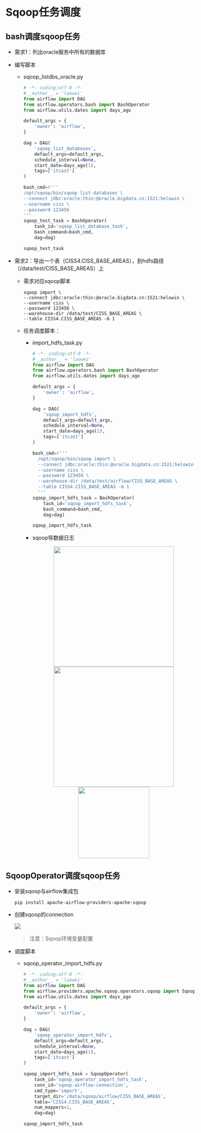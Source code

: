 # Sqoop任务调度

## bash调度sqoop任务

-   需求1：列出oracle服务中所有的数据库

-   编写脚本

    -   sqoop_listdbs_oracle.py

        ```python
        # -*- coding:utf-8 -*-
        #__author__ = 'laowei'
        from airflow import DAG
        from airflow.operators.bash import BashOperator
        from airflow.utils.dates import days_ago
        
        default_args = {
            'owner': 'airflow',
        }
        
        dag = DAG(
            'sqoop_list_databases',
            default_args=default_args,
            schedule_interval=None,
            start_date=days_ago(1),
            tags=['itcast']
        )
        
        bash_cmd=r'''
        /opt/sqoop/bin/sqoop list-databases \
        --connect jdbc:oracle:thin:@oracle.bigdata.cn:1521:helowin \
        --username ciss \
        --password 123456
        '''
        sqoop_test_task = BashOperator(
            task_id='sqoop_list_database_task',
            bash_command=bash_cmd,
            dag=dag)
        
        sqoop_test_task
        ```

-   需求2：导出一个表（CISS4.CISS_BASE_AREAS），到hdfs路径（/data/test/CISS_BASE_AREAS）上

    -   需求对应sqoop脚本

        ```shell
        sqoop import \
        --connect jdbc:oracle:thin:@oracle.bigdata.cn:1521:helowin \
        --username ciss \
        --password 123456 \
        --warehouse-dir /data/test/CISS_BASE_AREAS \
        --table CISS4.CISS_BASE_AREAS -m 1
        ```

    -   任务调度脚本：

        -   import_hdfs_task.py

            ```python
            # -*- coding:utf-8 -*-
            #__author__ = 'laowei'
            from airflow import DAG
            from airflow.operators.bash import BashOperator
            from airflow.utils.dates import days_ago
            
            default_args = {
                'owner': 'airflow',
            }
            
            dag = DAG(
                'sqoop_import_hdfs',
                default_args=default_args,
                schedule_interval=None,
                start_date=days_ago(1),
                tags=['itcast']
            )
            
            bash_cmd=r'''
              /opt/sqoop/bin/sqoop import \
              --connect jdbc:oracle:thin:@oracle.bigdata.cn:1521:helowin \
              --username ciss \
              --password 123456 \
              --warehouse-dir /data/test/airflow/CISS_BASE_AREAS \
              --table CISS4.CISS_BASE_AREAS -m 1
              '''
            sqoop_import_hdfs_task = BashOperator(
                task_id='sqoop_import_hdfs_task',
                bash_command=bash_cmd,
                dag=dag)
            
            sqoop_import_hdfs_task
            ```

        -   sqoop导数据日志

            <center>
                  <img src="images/sqoop导出oracle表数据到hdfs(上).png" height="320"/>
                  <img src="images/sqoop导出oracle表数据到hdfs(中).png" height="320"/>
                  <img src="images/sqoop导出oracle表数据到hdfs(下).png" height="190"/>
            </center> 

## SqoopOperator调度sqoop任务

-   安装sqoop与airflow集成包

    `pip install apache-airflow-providers-apache-sqoop`

-   创建sqoop的connection

    ![](https://s2.loli.net/2022/05/19/xqYEGKc6N3OHrID.png)

    >   注意：Sqoop环境变量配置

-   调度脚本

    -   sqoop_operator_import_hdfs.py

        ```python
        # -*- coding:utf-8 -*-
        #__author__ = 'laowei'
        from airflow import DAG
        from airflow.providers.apache.sqoop.operators.sqoop import SqoopOperator
        from airflow.utils.dates import days_ago
        
        default_args = {
            'owner': 'airflow',
        }
        
        dag = DAG(
            'sqoop_operator_import_hdfs',
            default_args=default_args,
            schedule_interval=None,
            start_date=days_ago(1),
            tags=['itcast']
        )
        
        sqoop_import_hdfs_task = SqoopOperator(
            task_id='sqoop_operator_import_hdfs_task',
            conn_id='sqoop-airflow-connection',
            cmd_type='import',
            target_dir='/data/sqoop/airflow/CISS_BASE_AREAS',
            table='CISS4.CISS_BASE_AREAS',
            num_mappers=1,
            dag=dag)
        
        sqoop_import_hdfs_task
        ```

        